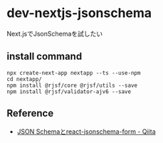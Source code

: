 # dev-nextjs-jsonschema
Next.jsでJsonSchemaを試したい

## install command
```
npx create-next-app nextapp --ts --use-npm
cd nextapp/
npm install @rjsf/core @rjsf/utils --save
npm install @rjsf/validator-ajv6 --save
```

## Reference
- [JSON Schemaとreact-jsonschema-form - Qiita](https://qiita.com/pirosikick/items/f4c010e5914caec13808)